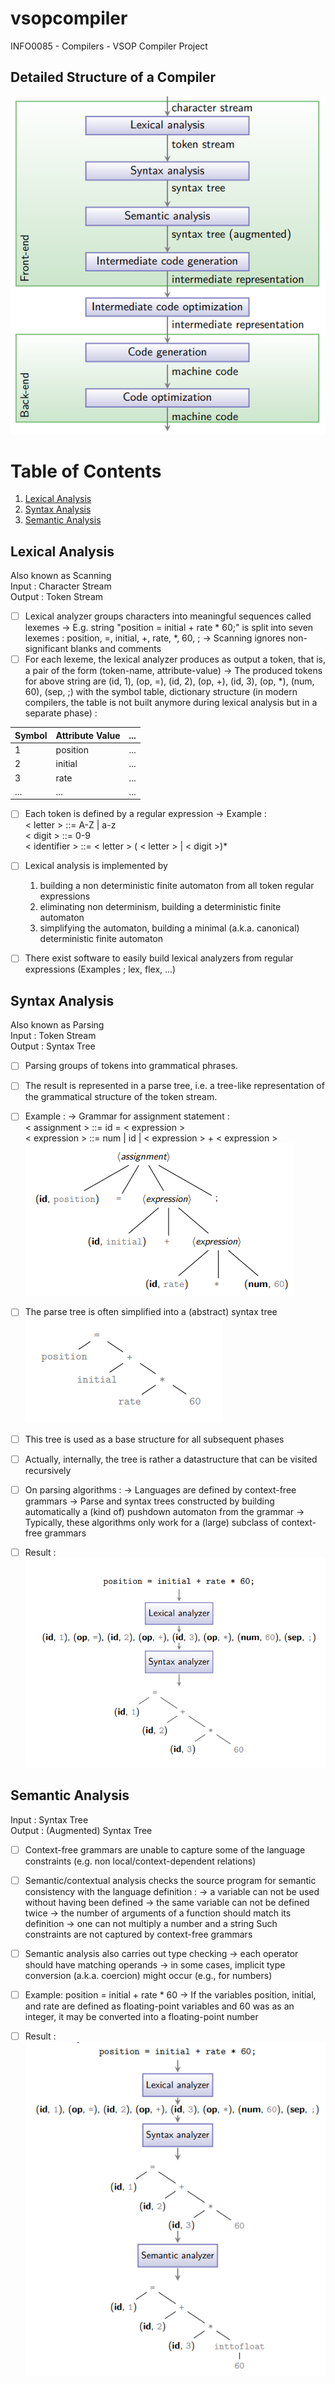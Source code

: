 # vsopcompiler
INFO0085 - Compilers - VSOP Compiler Project

## Detailed Structure of a Compiler

![Local Image](images/structure-of-a-compiler.png)

# Table of Contents
1. [Lexical Analysis](#Lexical-Analysis)
2. [Syntax Analysis](#Syntax-Analysis)
3. [Semantic Analysis](#semantic-analysis)

## Lexical Analysis
Also known as Scanning \
Input : Character Stream \
Output : Token Stream
- [ ] Lexical analyzer groups characters into meaningful sequences called lexemes
-> E.g. string "position = initial + rate * 60;" is split into seven lexemes : position, =, initial, +, rate, *, 60, ;
-> Scanning ignores non-significant blanks and comments
- [ ] For each lexeme, the lexical analyzer produces as output a token, that is, a pair of the form (token-name, attribute-value)
-> The produced tokens for above string are
(id, 1), (op, =), (id, 2), (op, +), (id, 3), (op, *), (num, 60), (sep, \;) with the symbol table, dictionary structure (in modern compilers, the table is not built anymore during lexical analysis but in a separate phase) :

| Symbol | Attribute Value              | ... |
|-----------|-------------------|-------------------------------------|
| 1 | position   | ... |
| 2 | initial   | ... |
| 3 | rate       | ... |
| ... | ... | ... |

- [ ] Each token is defined by a regular expression
-> Example : \
    < letter > ::= A-Z | a-z \
    < digit > ::= 0-9 \
    < identifier > ::= < letter > ( < letter > | < digit >)*

- [ ] Lexical analysis is implemented by 
    1. building a non deterministic finite automaton from all token regular expressions
    2. eliminating non determinism, building a deterministic finite automaton
    3. simplifying the automaton, building a minimal (a.k.a. canonical) deterministic finite automaton

- [ ] There exist software to easily build lexical analyzers from regular expressions (Examples ; lex, flex, ...)

## Syntax Analysis
Also known as Parsing \
Input : Token Stream \
Output : Syntax Tree
- [ ] Parsing groups of tokens into grammatical phrases.
- [ ] The result is represented in a parse tree, i.e. a tree-like representation of the grammatical structure of the token stream.
- [ ] Example :
    -> Grammar for assignment statement : \
    < assignment > ::= id = < expression > \
    < expression > ::= num | id | < expression > + < expression > \
    ![Local Image](images/syntax-analysis-ast-not-simplified.PNG)
- [ ] The parse tree is often simplified into a (abstract) syntax tree \
    ![Local Image](images/syntax-analysis-ast.PNG)
- [ ] This tree is used as a base structure for all subsequent phases
- [ ] Actually, internally, the tree is rather a datastructure that can be visited recursively
- [ ] On parsing algorithms :
    -> Languages are defined by context-free grammars
    -> Parse and syntax trees constructed by building automatically a (kind of) pushdown automaton from the grammar
    -> Typically, these algorithms only work for a (large) subclass of context-free grammars

- [ ] Result : \
    ![Local Image](images/syntax-analysis-result.PNG)

## Semantic Analysis
Input : Syntax Tree \
Output : (Augmented) Syntax Tree
- [ ] Context-free grammars are unable to capture some of the language constraints (e.g. non local/context-dependent relations)
- [ ] Semantic/contextual analysis checks the source program for semantic consistency with the language definition :
    -> a variable can not be used without having been defined
    -> the same variable can not be defined twice
    -> the number of arguments of a function should match its definition
    -> one can not multiply a number and a string
Such constraints are not captured by context-free grammars
- [ ] Semantic analysis also carries out type checking 
    -> each operator should have matching operands
    -> in some cases, implicit type conversion (a.k.a. coercion) might occur (e.g., for numbers)
- [ ] Example: position = initial + rate * 60
    -> If the variables position, initial, and rate are defined as floating-point variables and 60 was as an integer, it may be converted into a floating-point number

- [ ] Result : \
    ![Local Image](images/semantic/semantic-analysis.PNG)
